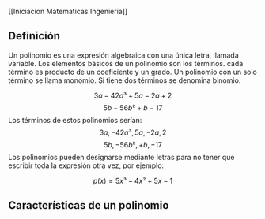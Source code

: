 [[Iniciacion Matematicas Ingenieria]]

## Definición

Un polinomio es una expresión algebraica con una única letra, llamada variable. Los elementos básicos de un polinomio son los términos. cada término es producto de un coeficiente y un grado. Un polinomio con un solo término se llama monomio. Si tiene dos términos se denomina binomio.

$$
3a - 42a³ + 5a -2a +2
$$
$$
5b - 56b² + b - 17
$$
Los términos de estos polinomios serían:
$$
3a, -42a³ ,5a, -2a, 2
$$
$$
5b, -56b², +b, -17
$$
Los polinomios pueden designarse mediante letras para no tener que escribir toda la expresión otra vez, por ejemplo:

$$
p(x) = 5x³ - 4x² + 5x - 1
$$

## Características de un polinomio

